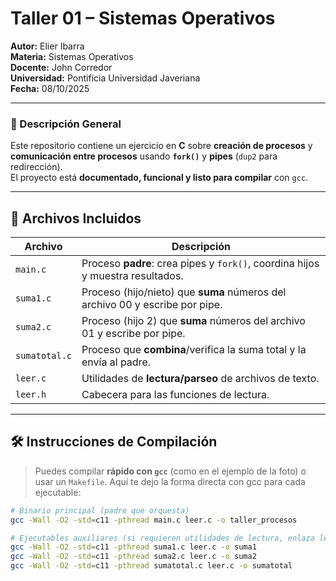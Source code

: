 #  Taller 01 – Sistemas Operativos

**Autor:** Elier Ibarra  
**Materia:** Sistemas Operativos  
**Docente:** John Corredor  
**Universidad:** Pontificia Universidad Javeriana  
**Fecha:** 08/10/2025

---

### 📘 Descripción General
Este repositorio contiene un ejercicio en **C** sobre **creación de procesos** y **comunicación entre procesos** usando **`fork()`** y **pipes** (`dup2` para redirección).  
El proyecto está **documentado, funcional y listo para compilar** con `gcc`.

---

## 📁 Archivos Incluidos

| Archivo        | Descripción                                                                 |
|----------------|------------------------------------------------------------------------------|
| `main.c`       | Proceso **padre**: crea pipes y `fork()`, coordina hijos y muestra resultados. |
| `suma1.c`      | Proceso (hijo/nieto) que **suma** números del archivo 00 y escribe por pipe. |
| `suma2.c`      | Proceso (hijo 2) que **suma** números del archivo 01 y escribe por pipe.      |
| `sumatotal.c`  | Proceso que **combina**/verifica la suma total y la envía al padre.          |
| `leer.c`       | Utilidades de **lectura/parseo** de archivos de texto.                       |
| `leer.h`       | Cabecera para las funciones de lectura.                                      |

---

## 🛠️ Instrucciones de Compilación

> Puedes compilar **rápido con `gcc`** (como en el ejemplo de la foto) o usar un `Makefile`.
> Aquí te dejo la forma directa con gcc para cada ejecutable:

```bash
# Binario principal (padre que orquesta)
gcc -Wall -O2 -std=c11 -pthread main.c leer.c -o taller_procesos

# Ejecutables auxiliares (si requieren utilidades de lectura, enlaza leer.c):
gcc -Wall -O2 -std=c11 -pthread suma1.c leer.c -o suma1
gcc -Wall -O2 -std=c11 -pthread suma2.c leer.c -o suma2
gcc -Wall -O2 -std=c11 -pthread sumatotal.c leer.c -o sumatotal
